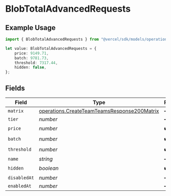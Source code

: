 # BlobTotalAdvancedRequests

## Example Usage

```typescript
import { BlobTotalAdvancedRequests } from "@vercel/sdk/models/operations";

let value: BlobTotalAdvancedRequests = {
    price: 9149.71,
    batch: 9781.73,
    threshold: 7317.44,
    hidden: false,
};
```

## Fields

| Field                                                                                                      | Type                                                                                                       | Required                                                                                                   | Description                                                                                                |
| ---------------------------------------------------------------------------------------------------------- | ---------------------------------------------------------------------------------------------------------- | ---------------------------------------------------------------------------------------------------------- | ---------------------------------------------------------------------------------------------------------- |
| `matrix`                                                                                                   | [operations.CreateTeamTeamsResponse200Matrix](../../models/operations/createteamteamsresponse200matrix.md) | :heavy_minus_sign:                                                                                         | N/A                                                                                                        |
| `tier`                                                                                                     | *number*                                                                                                   | :heavy_minus_sign:                                                                                         | N/A                                                                                                        |
| `price`                                                                                                    | *number*                                                                                                   | :heavy_check_mark:                                                                                         | N/A                                                                                                        |
| `batch`                                                                                                    | *number*                                                                                                   | :heavy_check_mark:                                                                                         | N/A                                                                                                        |
| `threshold`                                                                                                | *number*                                                                                                   | :heavy_check_mark:                                                                                         | N/A                                                                                                        |
| `name`                                                                                                     | *string*                                                                                                   | :heavy_minus_sign:                                                                                         | N/A                                                                                                        |
| `hidden`                                                                                                   | *boolean*                                                                                                  | :heavy_check_mark:                                                                                         | N/A                                                                                                        |
| `disabledAt`                                                                                               | *number*                                                                                                   | :heavy_minus_sign:                                                                                         | N/A                                                                                                        |
| `enabledAt`                                                                                                | *number*                                                                                                   | :heavy_minus_sign:                                                                                         | N/A                                                                                                        |